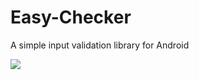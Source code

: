# Easy-Checker
A simple input validation library for Android

[![](https://jitpack.io/v/mkhan9047/Easy-Checker.svg)](https://jitpack.io/#mkhan9047/Easy-Checker)
